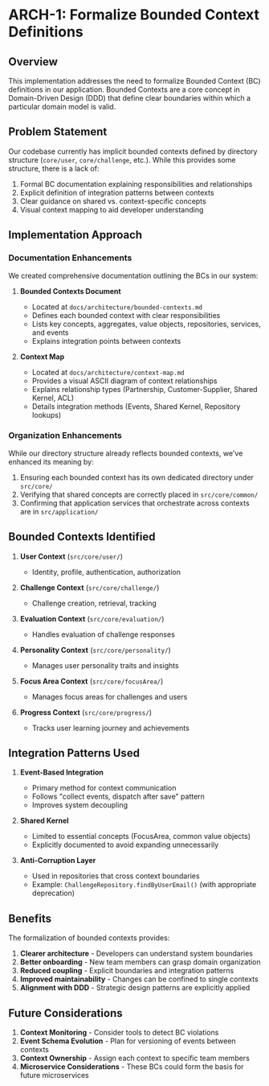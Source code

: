 # ARCH-1: Formalize Bounded Context Definitions

## Overview

This implementation addresses the need to formalize Bounded Context (BC) definitions in our application. Bounded Contexts are a core concept in Domain-Driven Design (DDD) that define clear boundaries within which a particular domain model is valid.

## Problem Statement

Our codebase currently has implicit bounded contexts defined by directory structure (`core/user`, `core/challenge`, etc.). While this provides some structure, there is a lack of:

1. Formal BC documentation explaining responsibilities and relationships
2. Explicit definition of integration patterns between contexts
3. Clear guidance on shared vs. context-specific concepts
4. Visual context mapping to aid developer understanding

## Implementation Approach

### Documentation Enhancements

We created comprehensive documentation outlining the BCs in our system:

1. **Bounded Contexts Document**
   - Located at `docs/architecture/bounded-contexts.md`
   - Defines each bounded context with clear responsibilities
   - Lists key concepts, aggregates, value objects, repositories, services, and events
   - Explains integration points between contexts

2. **Context Map**
   - Located at `docs/architecture/context-map.md`
   - Provides a visual ASCII diagram of context relationships
   - Explains relationship types (Partnership, Customer-Supplier, Shared Kernel, ACL)
   - Details integration methods (Events, Shared Kernel, Repository lookups)

### Organization Enhancements

While our directory structure already reflects bounded contexts, we've enhanced its meaning by:

1. Ensuring each bounded context has its own dedicated directory under `src/core/`
2. Verifying that shared concepts are correctly placed in `src/core/common/`
3. Confirming that application services that orchestrate across contexts are in `src/application/`

## Bounded Contexts Identified

1. **User Context** (`src/core/user/`)
   - Identity, profile, authentication, authorization

2. **Challenge Context** (`src/core/challenge/`)
   - Challenge creation, retrieval, tracking

3. **Evaluation Context** (`src/core/evaluation/`)
   - Handles evaluation of challenge responses

4. **Personality Context** (`src/core/personality/`)
   - Manages user personality traits and insights

5. **Focus Area Context** (`src/core/focusArea/`)
   - Manages focus areas for challenges and users

6. **Progress Context** (`src/core/progress/`)
   - Tracks user learning journey and achievements

## Integration Patterns Used

1. **Event-Based Integration**
   - Primary method for context communication
   - Follows "collect events, dispatch after save" pattern
   - Improves system decoupling

2. **Shared Kernel**
   - Limited to essential concepts (FocusArea, common value objects)
   - Explicitly documented to avoid expanding unnecessarily

3. **Anti-Corruption Layer**
   - Used in repositories that cross context boundaries
   - Example: `ChallengeRepository.findByUserEmail()` (with appropriate deprecation)

## Benefits

The formalization of bounded contexts provides:

1. **Clearer architecture** - Developers can understand system boundaries
2. **Better onboarding** - New team members can grasp domain organization
3. **Reduced coupling** - Explicit boundaries and integration patterns
4. **Improved maintainability** - Changes can be confined to single contexts
5. **Alignment with DDD** - Strategic design patterns are explicitly applied

## Future Considerations

1. **Context Monitoring** - Consider tools to detect BC violations
2. **Event Schema Evolution** - Plan for versioning of events between contexts
3. **Context Ownership** - Assign each context to specific team members
4. **Microservice Considerations** - These BCs could form the basis for future microservices 